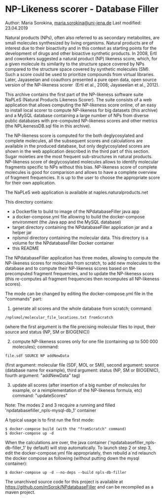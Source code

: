 # NP-Likeness scorer - Database Filler

Author: Maria Sorokina, maria.sorokina@uni-jena.de
Last modified: 23.04.2019

Natural products (NPs), often also referred to as secondary metabolites, are small molecules synthesized by living organisms. Natural products are of interest due to their bioactivity and in this context as starting points for the development of drugs and other bioactive synthetic products. In 2008, Ertl and coworkers suggested a natural product (NP) likeness score, which, for a given molecule its similarity to the structure space covered by NPs compared to the structure space covered by synthetic molecules (SM). Such a score could be used to prioritize compounds from virtual libraries. Later, Jayaseelan and coauthors presented a pure open data, open source version of the NP-likeness scorer  (Ertl et al., 2008; Jayaseelan et al., 2012).

This archive contains the first part of the NP-likeness software suite NaPLeS (Natural Products Likeness Scorer). The suite consists of a web application that allows computing the NP-likeness score online, of an easy to install local scorer to compute NP-likeness for big datasets (this archive) and a MySQL database containing a large number of NPs from diverse public databases with pre-computed NP-likeness scores and other metrics (the NPLikenessDB.sql file in this archive).

The NP-likeness score is computed for the both deglycosylated and complete molecules, all the subsequent scores and calculations are available in the produced database, but only deglycosylated scores are shown in the web application described in the third part of this section. Sugar moieties are the most frequent sub-structures in natural products. NP-likeness score of deglycosylated molecules allows to identify molecular fragments specific to NPs without this bias. NP-likeness score of complete molecules is good for comparison and allows to have a complete overview of fragment frequencies. It is up to the user to choose the appropriate score for their own application.

The NaPLeS web application is available at naples.naturalproducts.net


This directory contains:
- a Dockerfile to build to image of the NPdatabaseFiller java app
- a docker-compose.yml file allowing to build the docker-compose environment (the Java app and the MySQL database)
- target directory containing the NPdatabaseFiller application jar and a helper jar
- nplsmol directory containing the molecular data. This directory is a volume for the NPdatabaseFiller Docker container
- this README

The NPdatabaseFiller application has three modes, allowing to compute the NP-likeness scores for molecules from scratch, to add new molecules to the database and to compute their NP-likeness scores based on the precomputed fragment frequencies, and to update the NP-likeness scors (this re-computes all fragment frequencies then recomputes all NP-likeness scores).

The mode can be changed by editing the docker-compose.yml file in the "commands" part:

1. generate all scores and the whole database from scratch; command: 
```
/nplsmol/molecular_file_locations.txt fromScratch
```
(where the first argument is the file precising molecular files to input, their source and status (NP, SM or BIOGENIC))

2. compute NP-likeness scores only for one file (containing up to 500 000 molecules); command:
```
file.sdf SOURCE NP addNewData
```
(first argument: molecular file (SDF, MOL or SMI), second argument: source (database name for example), third argument: status (NP, SM or BIOGENIC), fourth argument: "addNewData" tag)

3. update all scores (after insertion of a big number of molecules for example, or a reimplementation of the NP-likeness formula, etc)
command: "updateScores"

Note: The modes 2 and 3 recquire a running and filled 'npdatabasefiller_npls-mysql-db_1' container

A typical usage is to first run the first mode:
```
$ docker-compose build (with the "fromScratch" command)
$ docker-compose up -d
```

When the calculations are over, the java container ('npdatabasefiller_npls-db-filler_1' by default) will stop automatically.
To launch step 2 or step 3, edit the docker-compose.yml file appropriately, then rebuild a`nd relaunch the docker compose as following (without putting down the mysql container):

```
$ docker-compose up -d --no-deps --build npls-db-filler
```


The unarchived source code for this project is available at https://github.com/mSorok/NPdatabaseFiller and can be recompiled as a maven project.

